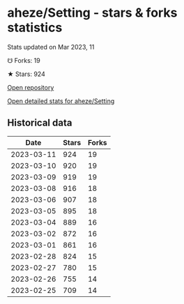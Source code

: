 # aheze/Setting - stars & forks statistics

Stats updated on Mar 2023, 11

☋ Forks: 19

★ Stars: 924

[Open repository](https://github.com/aheze/Setting)

[Open detailed stats for aheze/Setting](https://reviewgithub.com/rep/aheze/Setting)

## Historical data
| Date | Stars | Forks |
|------|-------|-------|
| 2023-03-11 | 924 | 19 | 
| 2023-03-10 | 920 | 19 | 
| 2023-03-09 | 919 | 19 | 
| 2023-03-08 | 916 | 18 | 
| 2023-03-06 | 907 | 18 | 
| 2023-03-05 | 895 | 18 | 
| 2023-03-04 | 889 | 16 | 
| 2023-03-02 | 872 | 16 | 
| 2023-03-01 | 861 | 16 | 
| 2023-02-28 | 824 | 15 | 
| 2023-02-27 | 780 | 15 | 
| 2023-02-26 | 755 | 14 | 
| 2023-02-25 | 709 | 14 | 


